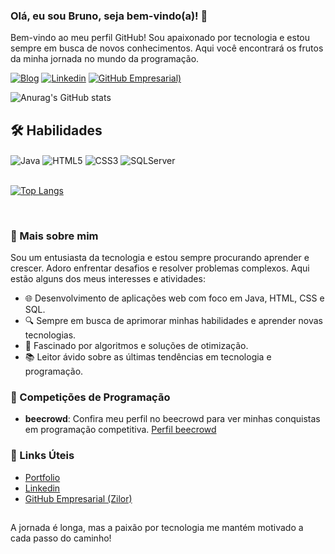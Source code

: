 ### Olá, eu sou Bruno, seja bem-vindo(a)! 👋

Bem-vindo ao meu perfil GitHub! Sou apaixonado por tecnologia e estou sempre em busca de novos conhecimentos. Aqui você encontrará os frutos da minha jornada no mundo da programação.

[![Blog](https://img.shields.io/website?label=BrunoDaniel.com&style=for-the-badge&url=https://brunodaniel.com/)](https://brunodaniel.com/)
[![Linkedin](https://img.shields.io/badge/LinkedIn-0077B5?style=for-the-badge&logo=linkedin&logoColor=white)](https://linkedin.com/in/bdsoares)
[![GitHub Empresarial)](https://img.shields.io/badge/GitHub-Empresarial-100000?style=for-the-badge&logo=github&logoColor=white)](https://github.com/santos-bds)

![Anurag's GitHub stats](https://github-readme-stats.vercel.app/api?username=bdsoares&show_icons=true&theme=gotham&include_all_commits=true&count_private=true)

## 🛠 Habilidades

<div>
  <img align="center" alt="Java" src="https://img.shields.io/badge/Java-ED8B00?style=for-the-badge&logo=java&logoColor=white"/>
  <img align="center" alt="HTML5" src="https://img.shields.io/badge/HTML-239120?style=for-the-badge&logo=html5&logoColor=white"/>
  <img align="center" alt="CSS3" src="https://img.shields.io/badge/CSS3-1572B6?style=for-the-badge&logo=css3&logoColor=white"/>
  <img align="center" alt="SQLServer" src="https://img.shields.io/badge/Microsoft_SQL_Server-CC2927?style=for-the-badge&logo=microsoft-sql-server&logoColor=white"/>
</div>

<br/>

[![Top Langs](https://github-readme-stats.vercel.app/api/top-langs/?username=bdsoares&theme=gotham)](https://github.com/bdsoares/github-readme-stats)

<br/>

### 🚀 Mais sobre mim
Sou um entusiasta da tecnologia e estou sempre procurando aprender e crescer. Adoro enfrentar desafios e resolver problemas complexos. Aqui estão alguns dos meus interesses e atividades:

- 🌐 Desenvolvimento de aplicações web com foco em Java, HTML, CSS e SQL.
- 🔍 Sempre em busca de aprimorar minhas habilidades e aprender novas tecnologias.
- 🧠 Fascinado por algoritmos e soluções de otimização.
- 📚 Leitor ávido sobre as últimas tendências em tecnologia e programação.

### 👾 Competições de Programação
- **beecrowd**: Confira meu perfil no beecrowd para ver minhas conquistas em programação competitiva. [Perfil beecrowd](https://www.beecrowd.com.br/judge/pt/profile/695287)

### 🔗 Links Úteis
- [Portfolio](https://brunodaniel.com/)
- [Linkedin](https://linkedin.com/in/bdsoares)
- [GitHub Empresarial (Zilor)](https://github.com/santos-bds)

##

A jornada é longa, mas a paixão por tecnologia me mantém motivado a cada passo do caminho!
